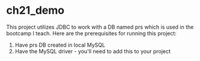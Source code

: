 # ch21_demo
This project utilizes JDBC to work with a DB named prs which is used in the bootcamp I teach.
Here are the prerequisites for running this project:
1)  Have prs DB created in local MySQL
2)  Have the MySQL driver - you'll need to add this to your project
